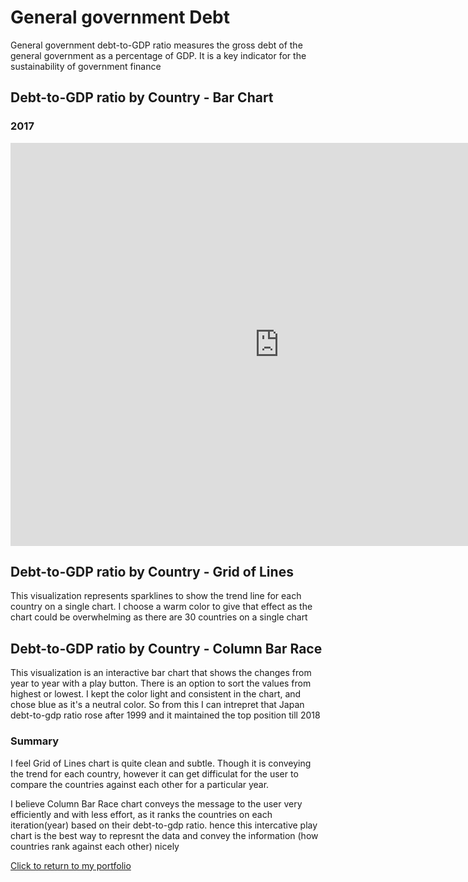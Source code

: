 # General government Debt
General government debt-to-GDP ratio measures the gross debt of the general government as a percentage of GDP. It is a key indicator for the sustainability of government finance

## Debt-to-GDP ratio by Country - Bar Chart
### 2017

<iframe src="https://data.oecd.org/chart/6gJA" width="860" height="645" style="border: 0" mozallowfullscreen="true" webkitallowfullscreen="true" allowfullscreen="true"><a href="https://data.oecd.org/chart/6gJA" target="_blank">OECD Chart: General government debt, Total, % of GDP, Annual, 2017</a></iframe>

## Debt-to-GDP ratio by Country - Grid of Lines

This visualization represents sparklines to show the trend line for each country on a single chart. I choose a warm color to give that effect as the chart could be overwhelming as there are 30 countries on a single chart


<div class="flourish-embed flourish-chart" data-src="visualisation/5283744"><script src="https://public.flourish.studio/resources/embed.js"></script></div>

## Debt-to-GDP ratio by Country - Column Bar Race

This visualization is an interactive bar chart that shows the changes from year to year with a play button. There is an option to sort the values from highest or lowest.
I kept the color light and consistent in the chart, and chose blue as it's a neutral color. So from this I can intrepret that Japan debt-to-gdp ratio rose after 1999 and it maintained the top position till 2018

<div class="flourish-embed flourish-bar-chart-race" data-src="visualisation/5283996"><script src="https://public.flourish.studio/resources/embed.js"></script></div>

### Summary

I feel Grid of Lines chart is quite clean and subtle. Though it is conveying the trend for each country, however it can get difficulat for the user to compare the countries against each other for a particular year.

I believe Column Bar Race chart conveys the message to the user very efficiently and with less effort, as it ranks the countries on each iteration(year) based on their debt-to-gdp ratio. hence this intercative play chart is the best way to represnt the data and convey the information (how countries rank against each other) nicely

[Click to return to my portfolio](/README.md)

